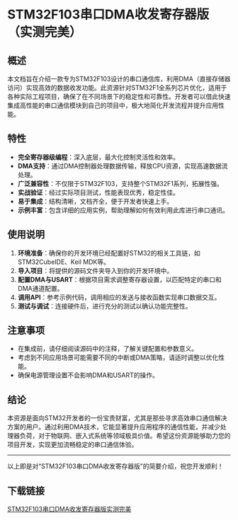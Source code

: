 # STM32F103串口DMA收发寄存器版（实测完美）

## 概述

本文档旨在介绍一款专为STM32F103设计的串口通信库，利用DMA（直接存储器访问）实现高效的数据收发功能。此资源针对STM32F1全系列芯片优化，适用于各种实际工程项目，确保了在不同场景下的稳定性和可靠性。开发者可以借此快速集成高性能的串口通信模块到自己的项目中，极大地简化开发流程并提升应用性能。

## 特性

- **完全寄存器级编程**：深入底层，最大化控制灵活性和效率。
- **DMA支持**：通过DMA控制器处理数据传输，释放CPU资源，实现高速数据流处理。
- **广泛兼容性**：不仅限于STM32F103，支持整个STM32F1系列，拓展性强。
- **实战验证**：经过实际项目测试，性能表现优秀，稳定性佳。
- **易于集成**：结构清晰，文档齐全，便于开发者快速上手。
- **示例丰富**：包含详细的应用实例，帮助理解如何有效利用此库进行串口通讯。

## 使用说明

1. **环境准备**：确保你的开发环境已经配置好STM32的相关工具链，如STM32CubeIDE、Keil MDK等。
2. **导入项目**：将提供的源码文件夹导入到你的开发环境中。
3. **配置DMA与USART**：根据项目需求调整寄存器设置，以匹配特定的串口和DMA通道配置。
4. **调用API**：参考示例代码，调用相应的发送与接收函数实现串口数据交互。
5. **测试与调试**：连接硬件后，进行充分的测试以确认功能完整性。

## 注意事项

- 在集成前，请仔细阅读源码中的注释，了解关键配置和参数意义。
- 考虑到不同应用场景可能需要不同的中断或DMA策略，请适时调整以优化性能。
- 确保电源管理设置不会影响DMA和USART的操作。

## 结论

本资源是面向STM32开发者的一份宝贵财富，尤其是那些寻求高效串口通信解决方案的用户。通过利用DMA技术，它能显著提升应用程序的通信性能，并减少处理器负荷，对于物联网、嵌入式系统等领域极具价值。希望这份资源能够助力您的项目开发，实现更加流畅稳定的串口通信体验。

---

以上即是对“STM32F103串口DMA收发寄存器版”的简要介绍，祝您开发顺利！

## 下载链接

[STM32F103串口DMA收发寄存器版实测完美](https://pan.quark.cn/s/a68903f84994)